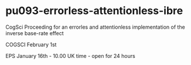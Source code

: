 # pu093-errorless-attentionless-ibre
CogSci Proceeding for an errorles and attentionless implementation of the inverse base-rate effect


COGSCI February 1st

EPS January 16th - 10.00 UK time - open for 24 hours